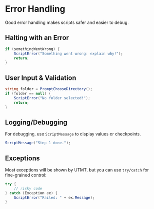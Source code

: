 # Error Handling

Good error handling makes scripts safer and easier to debug.

## Halting with an Error

```csharp
if (somethingWentWrong) {
    ScriptError("Something went wrong: explain why!");
    return;
}
```

## User Input & Validation

```csharp
string folder = PromptChooseDirectory();
if (folder == null) {
    ScriptError("No folder selected!");
    return;
}
```

## Logging/Debugging

For debugging, use `ScriptMessage` to display values or checkpoints.

```csharp
ScriptMessage("Step 1 done.");
```

## Exceptions

Most exceptions will be shown by UTMT, but you can use `try/catch` for fine-grained control:

```csharp
try {
    // risky code
} catch (Exception ex) {
    ScriptError("Failed: " + ex.Message);
}
```